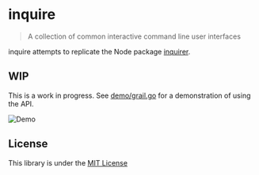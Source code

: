 # inquire
> A collection of common interactive command line user interfaces

inquire attempts to replicate the Node package [inquirer](https://www.npmjs.com/package/inquirer).

## WIP

This is a work in progress.  See [demo/grail.go](https://github.com/burl/inquire/blob/master/demo/grail.go)
for a demonstration of using the API.

![Demo](https://github.com/burl/inquire/blob/master/data/inquire-demo.gif)

## License
This library is under the [MIT License](http://opensource.org/licenses/MIT)

